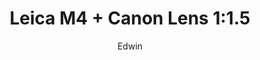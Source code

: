 ---
layout: image_post
title: "Leica M4 + Canon Lens 1:1.5"
author: Edwin
categories: [ Gear ]
tags: [ "2017", Lens, Camera ]
image: assets/images/photography/2017/41D7B1BD-8C04-44D2-8ADD-15D7F7747D39.jpeg
make: Apple
model: iPhone 7
lens: iPhone 7 back camera 3.99mm f/1.8
iso: 20
capture_date: 2017-01-01
---